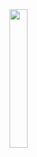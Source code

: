 <a href="https://junekkk.tistory.com/" target = "_blank">
 <img src="https://user-images.githubusercontent.com/28533936/127764171-305a95db-4fe8-48b3-a6a0-025b0dbb5815.jpg" width="25%">	
<a>

